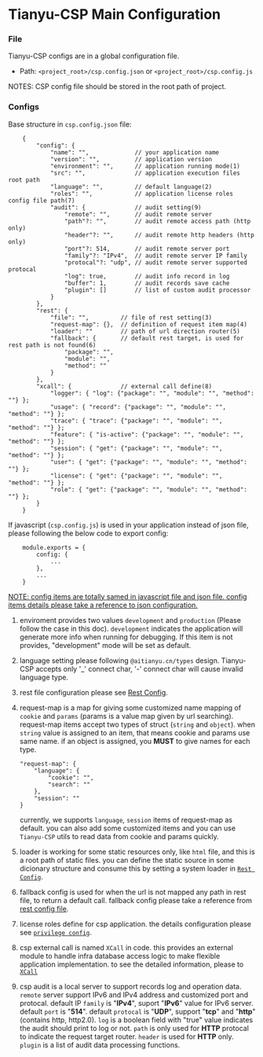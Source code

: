 # Tianyu-CSP Main Configuration

### File

Tianyu-CSP configs are in a global configuration file.

- Path: `<project_root>/csp.config.json` or `<project_root>/csp.config.js`

NOTES: CSP config file should be stored in the root path of project.

### Configs

Base structure in `csp.config.json` file:

```
    {
        "config": {
            "name": "",             // your application name
            "version": "",          // application version
            "environment": "",      // application running mode(1)
            "src": "",              // application execution files root path
            "language": "",         // default language(2)
            "roles": "",            // application license roles config file path(7)
            "audit": {              // audit setting(9)
                "remote": "",       // audit remote server
                "path"?: "",        // audit remote access path (http only)
                "header"?: "",      // audit remote http headers (http only)
                "port"?: 514,       // audit remote server port
                "family"?: "IPv4",  // audit remote server IP family
                "protocal"?: "udp", // audit remote server supported protocal
                "log": true,        // audit info record in log
                "buffer": 1,        // audit records save cache
                "plugin": []        // list of custom audit processor
            }
        },
        "rest": {
            "file": "",         // file of rest setting(3)
            "request-map": {},  // definition of request item map(4)
            "loader": ""        // path of url direction router(5)
            "fallback": {       // default rest target, is used for rest path is not found(6)
                "package": "",
                "module": "",
                "method": ""
            }
        },
        "xcall": {              // external call define(8)
            "logger": { "log": {"package": "", "module": "", "method": ""} };
            "usage": { "record": {"package": "", "module": "", "method": ""} };
            "trace": { "trace": {"package": "", "module": "", "method": ""} };
            "feature": { "is-active": {"package": "", "module": "", "method": ""} };
            "session": { "get": {"package": "", "module": "", "method": ""} };
            "user": { "get": {"package": "", "module": "", "method": ""} };
            "license": { "get": {"package": "", "module": "", "method": ""} };
            "role": { "get": {"package": "", "module": "", "method": ""} };
        }
    }
```

If javascript (`csp.config.js`) is used in your application instead of json file, please following the below code to export config:

```
    module.exports = {
        config: {
            ...
        },
        ...
    }
```

<u>NOTE: config items are totally samed in javascript file and json file. config items details please take a reference to json configuration.</u>

1. enviroment provides two values `development` and `production` (Please follow the case in this doc). `development` indicates the application will generate more info when running for debugging. If this item is not provides, "development" mode will be set as default.

2. language setting please following `@aitianyu.cn/types` design. Tianyu-CSP accepts only '\_' connect char, '-' connect char will cause invalid language type.

3. rest file configuration please see <span id="1"> [Rest Config](./rest-config.md).

4. request-map is a map for giving some customized name mapping of `cookie` and `params` (params is a value map given by url searching). request-map items accept two types of struct (`string` and `object`). when `string` value is assigned to an item, that means cookie and params use same name. if an object is assigned, you **MUST** to give names for each type.

   ```
   "request-map": {
       "language": {
           "cookie": "",
           "search": ""
       },
       "session": ""
   }
   ```

   currently, we supports `language`, `session` items of request-map as default. you can also add some customized items and you can use `Tianyu-CSP` utils to read data from cookie and params quickly.

5. loader is working for some static resources only, like `html` file, and this is a root path of static files. you can define the static source in some dicionary structure and consume this by setting a system loader in [`Rest Config`](#1).

6. fallback config is used for when the url is not mapped any path in rest file, to return a default call. fallback config please take a reference from [rest config file](./rest-config.md).

7. license roles define for csp application. the details configuration please see [`privilege config`](./privilege-config.md).

8. csp external call is named `XCall` in code. this provides an external module to handle infra database access logic to make flexible application implementation. to see the detailed information, please to [`XCall`](./XCall.md)

9. csp audit is a local server to support records log and operation data. `remote` server support IPv6 and IPv4 address and customized port and protocal. default IP `family` is "**IPv4**", suport "**IPv6**" value for IPv6 server. default `port` is "**514**". default `protocal` is "**UDP**", support "**tcp**" and "**http**"(contains http, http2.0). `log` is a boolean field with "true" value indicates the audit should print to log or not. `path` is only used for **HTTP** protocal to indicate the request target router. `header` is used for **HTTP** only. `plugin` is a list of audit data processing functions.
